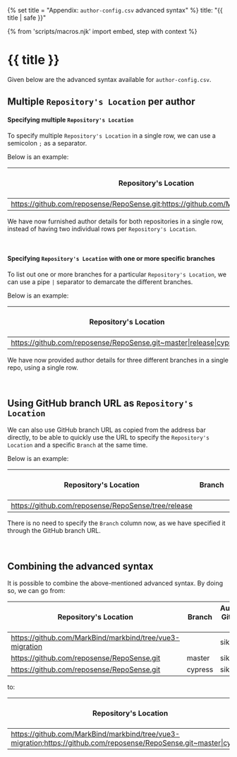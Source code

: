 {% set title = "Appendix: `author-config.csv` advanced syntax" %}
<frontmatter>
  title: "{{ title | safe }}"
</frontmatter>

{% from 'scripts/macros.njk' import embed, step with context %}

<h1 class="display-4"><md>{{ title }}</md></h1>

<div class="lead">

Given below are the advanced syntax available for `author-config.csv`. 
</div>

## Multiple `Repository's Location` per author

#### Specifying multiple `Repository's Location`

To specify multiple `Repository's Location` in a single row, we can use a semicolon `;` as a separator.

Below is an example:

| Repository's Location                                                               | Branch  | Author's Git Host ID | ... Hidden columns    |
|-------------------------------------------------------------------------------------|---------|----------------------|-----------------------|
| https://github.com/reposense/RepoSense.git;https://github.com/MarkBind/markbind.git | master  | sikai00              | --                    |

We have now furnished author details for both repositories in a single row, instead of having two individual rows per `Repository's Location`.

<br>

#### Specifying `Repository's Location` with one or more specific branches

To list out one or more branches for a particular `Repository's Location`, we can use a pipe `|` separator to demarcate the different branches.

Below is an example:

| Repository's Location                                                | Branch   | Author's Git Host ID | ... Hidden columns    |
|----------------------------------------------------------------------|----------|----------------------|-----------------------|
| https://github.com/reposense/RepoSense.git~master\|release\|cypress  | master   | sikai00              | --                    |

We have now provided author details for three different branches in a single repo, using a single row.

<br>

<!-- ==================================================================================================== -->

## Using GitHub branch URL as `Repository's Location`

We can also use GitHub branch URL as copied from the address bar directly, to be able to quickly use the URL to specify the `Repository's Location` and a specific `Branch` at the same time.

Below is an example:

| Repository's Location                               | Branch   | Author's Git Host ID | ... Hidden columns    |
|-----------------------------------------------------|----------|----------------------|-----------------------|
| https://github.com/reposense/RepoSense/tree/release |          | sikai00              | --                    |

There is no need to specify the `Branch` column now, as we have specified it through the GitHub branch URL.

<br>

<!-- ==================================================================================================== -->

## Combining the advanced syntax

It is possible to combine the above-mentioned advanced syntax. By doing so, we can go from:

| Repository's Location                                    | Branch   | Author's Git Host ID | ... Hidden columns    |
|----------------------------------------------------------|----------|----------------------|-----------------------|
| https://github.com/MarkBind/markbind/tree/vue3-migration |          | sikai00              | --                    |
| https://github.com/reposense/RepoSense.git               | master   | sikai00              | --                    |
| https://github.com/reposense/RepoSense.git               | cypress  | sikai00              | --                    |

to:

| Repository's Location                                                                                               | Branch   | Author's Git Host ID | ... Hidden columns    |
|---------------------------------------------------------------------------------------------------------------------|----------|----------------------|-----------------------|
| https://github.com/MarkBind/markbind/tree/vue3-migration;https://github.com/reposense/RepoSense.git~master\|cypress |          | sikai00              | --                    |
